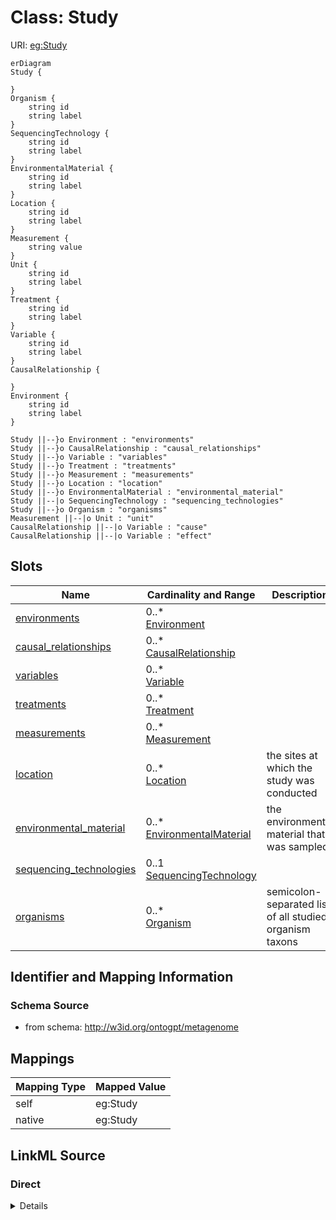 # Class: Study



URI: [eg:Study](http://w3id.org/ontogpt/environmental-metagenome/Study)


```mermaid
erDiagram
Study {

}
Organism {
    string id  
    string label  
}
SequencingTechnology {
    string id  
    string label  
}
EnvironmentalMaterial {
    string id  
    string label  
}
Location {
    string id  
    string label  
}
Measurement {
    string value  
}
Unit {
    string id  
    string label  
}
Treatment {
    string id  
    string label  
}
Variable {
    string id  
    string label  
}
CausalRelationship {

}
Environment {
    string id  
    string label  
}

Study ||--}o Environment : "environments"
Study ||--}o CausalRelationship : "causal_relationships"
Study ||--}o Variable : "variables"
Study ||--}o Treatment : "treatments"
Study ||--}o Measurement : "measurements"
Study ||--}o Location : "location"
Study ||--}o EnvironmentalMaterial : "environmental_material"
Study ||--|o SequencingTechnology : "sequencing_technologies"
Study ||--}o Organism : "organisms"
Measurement ||--|o Unit : "unit"
CausalRelationship ||--|o Variable : "cause"
CausalRelationship ||--|o Variable : "effect"

```



<!-- no inheritance hierarchy -->


## Slots

| Name | Cardinality and Range | Description | Inheritance |
| ---  | --- | --- | --- |
| [environments](environments.md) | 0..* <br/> [Environment](Environment.md) |  | direct |
| [causal_relationships](causal_relationships.md) | 0..* <br/> [CausalRelationship](CausalRelationship.md) |  | direct |
| [variables](variables.md) | 0..* <br/> [Variable](Variable.md) |  | direct |
| [treatments](treatments.md) | 0..* <br/> [Treatment](Treatment.md) |  | direct |
| [measurements](measurements.md) | 0..* <br/> [Measurement](Measurement.md) |  | direct |
| [location](location.md) | 0..* <br/> [Location](Location.md) | the sites at which the study was conducted | direct |
| [environmental_material](environmental_material.md) | 0..* <br/> [EnvironmentalMaterial](EnvironmentalMaterial.md) | the environmental material that was sampled | direct |
| [sequencing_technologies](sequencing_technologies.md) | 0..1 <br/> [SequencingTechnology](SequencingTechnology.md) |  | direct |
| [organisms](organisms.md) | 0..* <br/> [Organism](Organism.md) | semicolon-separated list of all studied organism taxons | direct |









## Identifier and Mapping Information







### Schema Source


* from schema: http://w3id.org/ontogpt/metagenome





## Mappings

| Mapping Type | Mapped Value |
| ---  | ---  |
| self | eg:Study |
| native | eg:Study |





## LinkML Source

<!-- TODO: investigate https://stackoverflow.com/questions/37606292/how-to-create-tabbed-code-blocks-in-mkdocs-or-sphinx -->

### Direct

<details>
```yaml
name: Study
from_schema: http://w3id.org/ontogpt/metagenome
rank: 1000
attributes:
  environments:
    name: environments
    annotations:
      prompt:
        tag: prompt
        value: semicolon-separated list of environmental systems or biomes in which
          the study was conducted
    from_schema: http://w3id.org/ontogpt/metagenome
    rank: 1000
    multivalued: true
    range: Environment
  causal_relationships:
    name: causal_relationships
    annotations:
      prompt:
        tag: prompt
        value: semicolon-separated list of cause-effect pairs, for example, effect
          of temperature on growth
    from_schema: http://w3id.org/ontogpt/metagenome
    rank: 1000
    multivalued: true
    range: CausalRelationship
  variables:
    name: variables
    annotations:
      prompt:
        tag: prompt
        value: semicolon-separated list of environmental variables which are studies.
          E.g. temperature, pH, salinity
    from_schema: http://w3id.org/ontogpt/metagenome
    rank: 1000
    multivalued: true
    range: Variable
  treatments:
    name: treatments
    annotations:
      prompt:
        tag: prompt
        value: semicolon-separated list of treatments that are applied
    from_schema: http://w3id.org/ontogpt/metagenome
    rank: 1000
    multivalued: true
    range: Treatment
  measurements:
    name: measurements
    annotations:
      prompt:
        tag: prompt
        value: semicolon-separated list of value-measurement pairs
    from_schema: http://w3id.org/ontogpt/metagenome
    rank: 1000
    multivalued: true
    range: Measurement
  location:
    name: location
    annotations:
      prompt:
        tag: prompt
        value: semicolon-separated list of sites at which the study was conducted
    description: the sites at which the study was conducted
    from_schema: http://w3id.org/ontogpt/metagenome
    rank: 1000
    multivalued: true
    range: Location
  environmental_material:
    name: environmental_material
    annotations:
      prompt:
        tag: prompt
        value: semicolon-separated list of environmental materials
    description: the environmental material that was sampled
    from_schema: http://w3id.org/ontogpt/metagenome
    rank: 1000
    multivalued: true
    range: EnvironmentalMaterial
  sequencing_technologies:
    name: sequencing_technologies
    annotations:
      prompt:
        tag: prompt
        value: semicolon-separated list of  sequencing technologies used in the project
    from_schema: http://w3id.org/ontogpt/metagenome
    rank: 1000
    range: SequencingTechnology
  organisms:
    name: organisms
    description: semicolon-separated list of all studied organism taxons
    from_schema: http://w3id.org/ontogpt/metagenome
    rank: 1000
    multivalued: true
    range: Organism

```
</details>

### Induced

<details>
```yaml
name: Study
from_schema: http://w3id.org/ontogpt/metagenome
rank: 1000
attributes:
  environments:
    name: environments
    annotations:
      prompt:
        tag: prompt
        value: semicolon-separated list of environmental systems or biomes in which
          the study was conducted
    from_schema: http://w3id.org/ontogpt/metagenome
    rank: 1000
    multivalued: true
    alias: environments
    owner: Study
    domain_of:
    - Study
    range: Environment
  causal_relationships:
    name: causal_relationships
    annotations:
      prompt:
        tag: prompt
        value: semicolon-separated list of cause-effect pairs, for example, effect
          of temperature on growth
    from_schema: http://w3id.org/ontogpt/metagenome
    rank: 1000
    multivalued: true
    alias: causal_relationships
    owner: Study
    domain_of:
    - Study
    range: CausalRelationship
  variables:
    name: variables
    annotations:
      prompt:
        tag: prompt
        value: semicolon-separated list of environmental variables which are studies.
          E.g. temperature, pH, salinity
    from_schema: http://w3id.org/ontogpt/metagenome
    rank: 1000
    multivalued: true
    alias: variables
    owner: Study
    domain_of:
    - Study
    range: Variable
  treatments:
    name: treatments
    annotations:
      prompt:
        tag: prompt
        value: semicolon-separated list of treatments that are applied
    from_schema: http://w3id.org/ontogpt/metagenome
    rank: 1000
    multivalued: true
    alias: treatments
    owner: Study
    domain_of:
    - Study
    range: Treatment
  measurements:
    name: measurements
    annotations:
      prompt:
        tag: prompt
        value: semicolon-separated list of value-measurement pairs
    from_schema: http://w3id.org/ontogpt/metagenome
    rank: 1000
    multivalued: true
    alias: measurements
    owner: Study
    domain_of:
    - Study
    range: Measurement
  location:
    name: location
    annotations:
      prompt:
        tag: prompt
        value: semicolon-separated list of sites at which the study was conducted
    description: the sites at which the study was conducted
    from_schema: http://w3id.org/ontogpt/metagenome
    rank: 1000
    multivalued: true
    alias: location
    owner: Study
    domain_of:
    - Study
    range: Location
  environmental_material:
    name: environmental_material
    annotations:
      prompt:
        tag: prompt
        value: semicolon-separated list of environmental materials
    description: the environmental material that was sampled
    from_schema: http://w3id.org/ontogpt/metagenome
    rank: 1000
    multivalued: true
    alias: environmental_material
    owner: Study
    domain_of:
    - Study
    range: EnvironmentalMaterial
  sequencing_technologies:
    name: sequencing_technologies
    annotations:
      prompt:
        tag: prompt
        value: semicolon-separated list of  sequencing technologies used in the project
    from_schema: http://w3id.org/ontogpt/metagenome
    rank: 1000
    alias: sequencing_technologies
    owner: Study
    domain_of:
    - Study
    range: SequencingTechnology
  organisms:
    name: organisms
    description: semicolon-separated list of all studied organism taxons
    from_schema: http://w3id.org/ontogpt/metagenome
    rank: 1000
    multivalued: true
    alias: organisms
    owner: Study
    domain_of:
    - Study
    range: Organism

```
</details>
